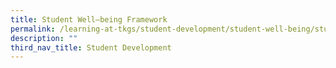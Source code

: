 ```yaml
---
title: Student Well–being Framework
permalink: /learning-at-tkgs/student-development/student-well-being/student-well-being-framework/
description: ""
third_nav_title: Student Development
---
```

